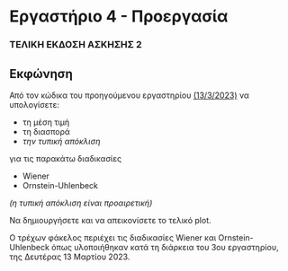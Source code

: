 # Εργαστήριο 4 - Προεργασία

### ΤΕΛΙΚΗ ΕΚΔΟΣΗ ΑΣΚΗΣΗΣ 2

## Εκφώνηση

Από τον κώδικα του προηγούμενου εργαστηρίου [(13/3/2023)](https://github.com/p19pago/stochastic-data-analysis-2023/tree/main/Labs/Lab3) να υπολογίσετε:

- τη μέση τιμή
- τη διασπορά
- *την τυπική απόκλιση*

για τις παρακάτω διαδικασίες

- Wiener
- Ornstein-Uhlenbeck

*(η τυπική απόκλιση είναι προαιρετική)*

Να δημιουργήσετε και να απεικονίσετε το τελικό plot.

Ο τρέχων φάκελος περιέχει τις διαδικασίες Wiener και Ornstein-Uhlenbeck όπως υλοποιήθηκαν κατά τη διάρκεια του 3ου εργαστηρίου, της Δευτέρας 13 Μαρτίου 2023.
